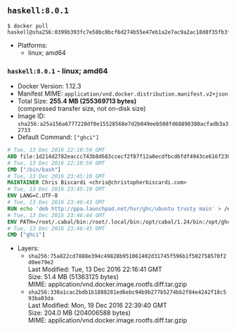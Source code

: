 ## `haskell:8.0.1`

```console
$ docker pull haskell@sha256:0399b393fc7e58bc8bcf6d274b55e47eb1a2e7ac9a2ac18d8f35fb3fa2322887
```

-	Platforms:
	-	linux; amd64

### `haskell:8.0.1` - linux; amd64

-	Docker Version: 1.12.3
-	Manifest MIME: `application/vnd.docker.distribution.manifest.v2+json`
-	Total Size: **255.4 MB (255369713 bytes)**  
	(compressed transfer size, not on-disk size)
-	Image ID: `sha256:a25a156a6777220df0e15528568e7d2b049eeb508fd68890380acfadb3a32733`
-	Default Command: `["ghci"]`

```dockerfile
# Tue, 13 Dec 2016 22:10:59 GMT
ADD file:1d214d2782eaccc743b8d683ccecf2f87f12a0ecdfbcd6fdf4943ce616f23870 in / 
# Tue, 13 Dec 2016 22:10:59 GMT
CMD ["/bin/bash"]
# Tue, 13 Dec 2016 23:45:10 GMT
MAINTAINER Chris Biscardi <chris@christopherbiscardi.com>
# Tue, 13 Dec 2016 23:45:10 GMT
ENV LANG=C.UTF-8
# Tue, 13 Dec 2016 23:46:43 GMT
RUN echo 'deb http://ppa.launchpad.net/hvr/ghc/ubuntu trusty main' > /etc/apt/sources.list.d/ghc.list &&     echo 'deb http://download.fpcomplete.com/debian/jessie stable main'| tee /etc/apt/sources.list.d/fpco.list &&     apt-key adv --keyserver keyserver.ubuntu.com --recv-keys F6F88286 &&     apt-key adv --keyserver keyserver.ubuntu.com --recv-keys C5705533DA4F78D8664B5DC0575159689BEFB442 &&     apt-get update &&     apt-get install -y --no-install-recommends cabal-install-1.24 ghc-8.0.1 happy-1.19.5 alex-3.1.7             stack zlib1g-dev libtinfo-dev libsqlite3-0 libsqlite3-dev ca-certificates g++ git &&     rm -rf /var/lib/apt/lists/*
# Tue, 13 Dec 2016 23:46:44 GMT
ENV PATH=/root/.cabal/bin:/root/.local/bin:/opt/cabal/1.24/bin:/opt/ghc/8.0.1/bin:/opt/happy/1.19.5/bin:/opt/alex/3.1.7/bin:/usr/local/sbin:/usr/local/bin:/usr/sbin:/usr/bin:/sbin:/bin
# Tue, 13 Dec 2016 23:46:45 GMT
CMD ["ghci"]
```

-	Layers:
	-	`sha256:75a822cd7888e394c49828b951061402d31745f596b1f502758570f2d0ee79e2`  
		Last Modified: Tue, 13 Dec 2016 22:16:41 GMT  
		Size: 51.4 MB (51363125 bytes)  
		MIME: application/vnd.docker.image.rootfs.diff.tar.gzip
	-	`sha256:330a1cac2bdb1b1888281ed6ebc94b9b277b5274bb2f84e4242f18c593ba03da`  
		Last Modified: Mon, 19 Dec 2016 22:39:40 GMT  
		Size: 204.0 MB (204006588 bytes)  
		MIME: application/vnd.docker.image.rootfs.diff.tar.gzip
